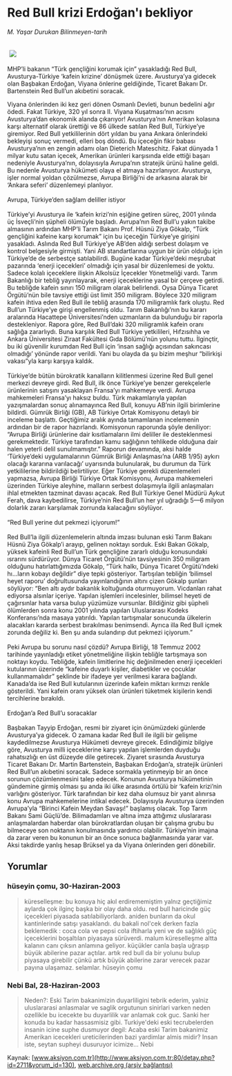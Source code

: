 # Red Bull krizi Erdoğan'ı bekliyor

*M. Yaşar Durukan Bilinmeyen-tarih*

<div>
 <font>
  <img border="0" height="1" src="/web/20030913123636im_/http://www.aksiyon.com.tr/images/blank.gif"/>
 </font>
 <font class="content">
  <p>
   <img border="0" hspace="5" src="http://web.archive.org/web/20030913123636im_/http://www.aksiyon.com.tr/resim/446/50.jpg" vspace="5"/>
  </p>
 </font>
 <font class="content">
  MHP’li bakanın “Türk gençliğini korumak için” yasakladığı Red Bull, Avusturya-Türkiye ‘kafein krizine’ dönüşmek üzere.  Avusturya’ya gidecek olan Başbakan Erdoğan, Viyana önlerine geldiğinde, Ticaret Bakanı Dr. Bartenstein Red Bull’un akıbetini soracak.
 </font>
 <p>
  <font class="content">
   Viyana önlerinden iki kez geri dönen Osmanlı Devleti, bunun bedelini ağır ödedi. Fakat Türkiye, 320 yıl sonra II. Viyana Kuşatması’nın acısını Avusturya’dan ekonomik alanda çıkarıyor! Avusturya’nın Amerikan kolasına karşı alternatif olarak ürettiği ve 86 ülkede satılan Red Bull, Türkiye’ye giremiyor. Red Bull yetkililerinin dört yıldan bu yana Ankara önlerindeki bekleyişi sonuç vermedi, elleri boş döndü. Bu içeceğin fikir babası Avusturya’nın en zengin adamı olan Dieterich Mateschitz. Fakat dünyada 1 milyar kutu satan içecek, Amerikan ürünleri karşısında elde ettiği başarı nedeniyle Avusturya’nın, dolayısıyla Avrupa’nın stratejik ürünü haline geldi. Bu nedenle Avusturya hükümeti olaya el atmaya hazırlanıyor. Avusturya, işler normal yoldan çözülmezse, Avrupa Birliği’ni de arkasına alarak bir ‘Ankara seferi’ düzenlemeyi planlıyor.
   <br/>
   <br/>
   Avrupa, Türkiye’den sağlam deliller istiyor
   <br/>
   <br/>
   Türkiye’yi Avusturya ile ‘kafein krizi’nin eşiğine getiren süreç, 2001 yılında üç İsveçli’nin şüpheli ölümüyle başladı. Avrupa’nın Red Bull’u yakın takibe almasının ardından MHP’li Tarım Bakanı Prof. Hüsnü Ziya Gökalp, “Türk gençliğini kafeine karşı korumak” için bu içeceğin Türkiye’ye girişini yasakladı. Aslında Red Bull Türkiye’ye AB’den aldığı serbest dolaşım ve kontrol belgesiyle girmişti. Yani AB standartlarına uygun bir ürün olduğu için Türkiye’de de serbestçe satılabilirdi. Bugüne kadar Türkiye’deki meşrubat pazarında ‘enerji içecekleri’ olmadığı için yasal bir düzenlemesi de yoktu. Sadece kolalı içeceklere ilişkin Alkolsüz İçecekler Yönetmeliği vardı. Tarım Bakanlığı bir tebliğ yayınlayarak, enerji içeceklerine yasal bir çerçeve getirdi. Bu tebliğde kafein sınırı 150 miligram olarak belirlendi. Oysa Dünya Ticaret Örgütü’nün bile tavsiye ettiği üst limit 350 miligram. Böylece 320 miligram kafein ihtiva eden Red Bull ile tebliğ arasında 170 miligramlık fark oluştu. Red Bull’un Türkiye’ye girişi engellenmiş oldu. Tarım Bakanlığı’nın bu kararı aralarında Hacattepe Üniversitesi’nden uzmanların da bulunduğu bir raporla destekleniyor. Rapora göre, Red Bull’daki 320 miligramlık kafein oranı sağlığa zararlıydı. Buna karşılık Red Bull Türkiye yetkilileri, Hıfzısıhha ve Ankara Üniversitesi Ziraat Fakültesi Gıda Bölümü’nün yolunu tuttu. İlginçtir, bu iki güvenilir kurumdan Red Bull için ‘insan sağlığı açısından sakıncası olmadığı’ yönünde rapor verildi. Yani bu olayda da şu bizim meşhur “bilirkişi vakası”yla karşı karşıya kaldık.
   <br/>
   <br/>
   Türkiye’de bütün bürokratik kanalların kilitlenmesi üzerine Red Bull genel merkezi devreye girdi. Red Bull, ilk önce Türkiye’ye benzer gerekçelerle ürünlerinin satışını yasaklayan Fransa’yı mahkemeye verdi. Avrupa mahkemeleri Fransa’yı haksız buldu. Türk makamlarıyla yapılan yazışmalardan sonuç alınamayınca Red Bull, konuyu AB’nin ilgili birimlerine bildirdi. Gümrük Birliği (GB), AB Türkiye Ortak Komisyonu detaylı bir inceleme başlattı. Geçtiğimiz aralık ayında tamamlanan incelemenin ardından bir de rapor hazırlandı. Komisyonun raporunda şöyle deniliyor: “Avrupa Birliği ürünlerine dair kısıtlamaların ilmi deliller ile desteklenmesi gerekmektedir. Türkiye tarafından kamu sağlığının tehlikede olduğuna dair halen yeterli delil sunulmamıştır.” Raporun devamında, aksi halde ‘Türkiye’deki uygulamalarının Gümrük Birliği Anlaşması’na (ARB 1/95) aykırı olacağı kararına varılacağı’ uyarısında bulunularak, bu durumun da Türk yetkililerine bildirildiği belirtiliyor. Eğer Türkiye gerekli düzenlemeleri yapmazsa, Avrupa Birliği Türkiye Ortak Komisyonu, Avrupa mahkemeleri üzerinden Türkiye aleyhine, malların serbest dolaşımıyla ilgili anlaşmaları ihlal etmekten tazminat davası açacak. Red Bull Türkiye Genel Müdürü Aykut Ferah, dava kaybedilirse, Türkiye’nin Red Bull’un her yıl uğradığı 5—6 milyon dolarlık zararı karşılamak zorrunda kalacağını söylüyor.
   <br/>
   <br/>
   “Red Bull yerine dut pekmezi içiyorum!”
   <br/>
   <br/>
   Red Bull’la ilgili düzenlemelerin altında imzası bulunan eski Tarım Bakanı Hüsnü Ziya Gökalp’i arayıp, gelinen noktayı sorduk. Eski Bakan Gökalp, yüksek kafeinli Red Bull’un Türk gençliğine zararlı olduğu konusundaki ısrarını sürdürüyor. Dünya Ticaret Örgütü’nün tavsiyesinin 350 miligram olduğunu hatırlattığımızda Gökalp, “Türk halkı, Dünya Ticaret Örgütü’ndeki hı...ların kobayı değildir” diye tepki gösteriyor. Tartışılan tebliğin ‘bilimsel heyet raporu’ doğrultusunda yayınlandığının altını çizen Gökalp şunları söylüyor: “Ben altı aydır bakanlık koltuğunda oturmuyorum. Vicdanları rahat ediyorsa alsınlar içeriye. Yapılan işlemleri incelesinler, bilimsel heyeti de çağırsınlar hata varsa bulup yüzümüze vursunlar. Bildiğiniz gibi şüpheli ölümlerden sonra konu 2001 yılında yapılan Uluslararası Kodeks Konferansı’nda masaya yatırıldı. Yapılan tartışmalar sonucunda ülkelerin alacakları kararda serbest bırakılması benimsendi. Ayrıca illa Red Bull içmek zorunda değiliz ki. Ben şu anda sulandırıp dut pekmezi içiyorum.”
   <br/>
   <br/>
   Peki Avrupa bu sorunu nasıl çözdü? Avrupa Birliği, 18 Temmuz 2002 tarihinde yayınladığı etiket yönetmeliğine ilişkin tebliğle tartışmaya son noktayı koydu. Tebliğde, kafein limitlerine hiç değinilmeden enerji içecekleri kutularının üzerinde “kafeine duyarlı kişiler, diabetikler ve çocuklar kullanmamalıdır” şeklinde bir ifadeye yer verilmesi karara bağlandı. Kanada’da ise Red Bull kutularının üzerinde kafein miktarı kırmızı renkle gösterildi. Yani kafein oranı yüksek olan ürünleri tüketmek kişilerin kendi tercihlerine bırakıldı.
   <br/>
   <br/>
   Erdoğan’a Red Bull’u soracaklar
   <br/>
   <br/>
   Başbakan Tayyip Erdoğan, resmi bir ziyaret için önümüzdeki günlerde Avusturya’ya gidecek. O zamana kadar Red Bull ile ilgili bir gelişme kaydedilmezse Avusturya Hükümeti devreye girecek. Edindiğimiz bilgiye göre, Avusturya milli içeceklerine karşı yapılan işlemlerden duyduğu rahatsızlığı en üst düzeyde dile getirecek. Ziyaret sırasında Avusturya Ticaret Bakanı Dr. Martin Bartenstein, Başbakan Erdoğan’a, stratejik ürünleri Red Bull’un akıbetini soracak. Sadece sormakla yetinmeyip bir an önce sorunun çözümlenmesini talep edecek. Konunun Avusturya hükümetinin gündemine girmiş olması şu anda iki ülke arasında örtülü bir ‘kafein krizi’nin varlığını gösteriyor. Türk tarafından bir kez daha olumsuz bir yanıt alınırsa konu Avrupa mahkemelerine intikal edecek. Dolayısıyla Avusturya üzerinden Avrupa’yla “Birinci Kafein Meydan Savaşı!” başlamış olacak. Top Tarım Bakanı Sami Güçlü’de. Bilimadamları ve altına imza attığımız uluslararası anlaşmalardan haberdar olan bürokratlardan oluşan bir çalışma grubu bu bilmeceye son noktanın konulmasında yardımcı olabilir. Türkiye’nin imajına da zarar veren bu konunun bir an önce sonuca bağlanmasında yarar var. Aksi takdirde yanlış hesap Brüksel ya da Viyana önlerinden geri dönebilir.
   <br/>
  </font>
 </p>
</div>


## Yorumlar

### hüseyin çomu, 30-Haziran-2003
> küreselleşme: 
> bu konuya hiç akıl erdirememiştim yalnız geçtiğimiz aylarda çok ilginç başka bir olay daha oldu. red bull haricinde güç içecekleri piyasada satılabiliyorlardı. aniden bunların da okul kantinlerinde satışı yasaklandı. du bakali nol'cek derken fazla beklemedik : coca cola ve pepsi cola iftiharla yeni ve de sağlıklı güç içeceklerini boşaltılan piyasaya sürüverdi. malum küreselleşme altta kalanın canı çıksın anlamına geliyor. küçükler canla başla uğraşıp büyük abilerine pazar açtılar. artık red bull da bir yolunu bulup piyasaya girebilir çünkü artık büyük abilerine zarar verecek pazar payına ulaşamaz. selamlar. hüseyin çomu

### Nebi Bal, 28-Haziran-2003
> Neden?: 
> Eski Tarim bakanimizin duyarliligini tebrik ederim, yalniz uluslararasi anlasmalar ve saglik orgutunun sinirlari varken neden ozellikle bu icecekte bu duyarlilik var anlamak cok guc. Sanki her konuda bu kadar hassasmisiz gibi. Turkiye'deki eski tecrubelerden insanin icine suphe dusmuyor degil: Acaba eski Tarim bakanimiz Amerikan icecekleri ureticilerinden bazi yardimlar almis midir? Insan iste, seytan supheyi dusuruyor icimize... Nebi

Kaynak: [www.aksiyon.com.tr](http://www.aksiyon.com.tr:80/detay.php?id=2711&yorum_id=130), [web.archive.org (arşiv bağlantısı)](http://web.archive.org/web/20030913123636/http://www.aksiyon.com.tr:80/detay.php?id=2711&yorum_id=130)
